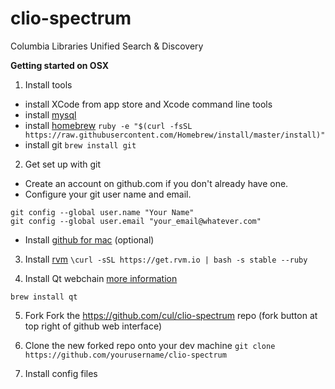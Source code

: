 clio-spectrum
=============

Columbia Libraries Unified Search &amp; Discovery

**Getting started on OSX**

1. Install tools
  - install XCode from app store and Xcode command line tools 
  - install [mysql]( http://dev.mysql.com/downloads/mysql/ )
  - install [homebrew](http://brew.sh/)
    ````ruby -e "$(curl -fsSL https://raw.githubusercontent.com/Homebrew/install/master/install)"````
  - install git
    ````brew install git````

2.  Get set up with git
  - Create an account on github.com if you don't already have one.
  - Configure your git user name and email.
  ````
  git config --global user.name "Your Name"
  git config --global user.email "your_email@whatever.com"
  ````
  - Install [github for mac](http://mac.github.com/) (optional) 


3.  Install [rvm](http://rvm.io/rvm/install)
  ````\curl -sSL https://get.rvm.io | bash -s stable --ruby````
  
4. Install Qt webchain [more information](https://github.com/thoughtbot/capybara-webkit/wiki/Installing-Qt-and-compiling-capybara-webkit)

  ````brew install qt````
  
5. Fork Fork the https://github.com/cul/clio-spectrum repo (fork button at top right of github web interface)

6. Clone the new forked repo onto your dev machine
  ````git clone https://github.com/yourusername/clio-spectrum````

7. Install config files



